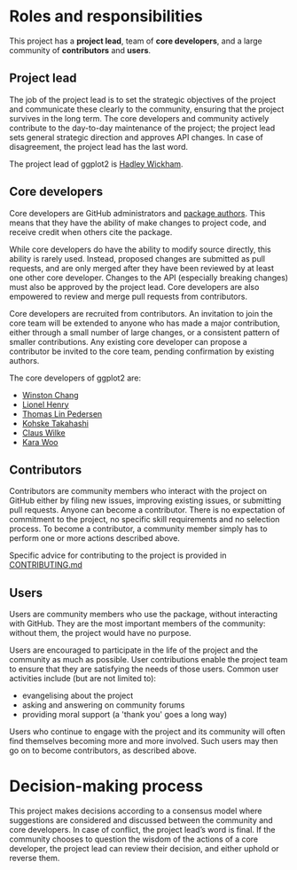 <!-- This is heavily adapted version of
the Benevolent dictator governance model by Ross
Gardler and Gabriel Hanganu licensed under a Creative Commons 
Attribution-ShareAlike 4.0 International License. -->

# Roles and responsibilities

This project has a __project lead__, team of __core developers__, and a large community of __contributors__ and __users__.

## Project lead

The job of the project lead is to set the strategic objectives of the project and communicate these clearly to the community, ensuring that the project survives in the long term. The core developers and community actively contribute to the day-to-day maintenance of the project; the project lead sets general strategic direction and approves API changes. In case of disagreement, the project lead has the last word.

The project lead of ggplot2 is [Hadley Wickham](http://github.com/hadley).

## Core developers

Core developers are GitHub administrators and [package authors](https://github.com/tidyverse/ggplot2/blob/master/DESCRIPTION#L8). This means that they have the ability of make changes to project code, and receive credit when others cite the package.

While core developers do have the ability to modify source directly, this ability is rarely used. Instead, proposed changes are submitted as pull requests, and are only merged after they have been reviewed by at least one other core developer. Changes to the API (especially breaking changes) must also be approved by the project lead. Core developers are also empowered to review and merge pull requests from contributors. 

Core developers are recruited from contributors. An invitation to join the core team will be extended to anyone who has made a major contribution, either through a small number of large changes, or a consistent pattern of smaller contributions. Any existing core developer can propose a contributor be invited to the core team, pending confirmation by existing authors.

The core developers of ggplot2 are:

* [Winston Chang](https://github.com/wch)
* [Lionel Henry](https://github.com/lionel- )
* [Thomas Lin Pedersen](https://github.com/thomasp85)
* [Kohske Takahashi](https://github.com/kohske)
* [Claus Wilke](https://github.com/clauswilke)
* [Kara Woo](https://github.com/karawoo)

## Contributors

Contributors are community members who interact with the project on GitHub either by filing new issues, improving existing issues, or submitting pull requests. Anyone can become a contributor. There is no expectation of commitment to the project, no specific skill requirements and no selection process. To become a contributor, a community member simply has to perform one or more actions described above.

Specific advice for contributing to the project is provided in
[CONTRIBUTING.md](https://github.com/tidyverse/ggplot2/blob/master/CONTRIBUTING.md)

## Users

Users are community members who use the package, without interacting with GitHub. They are the most important members of the community: without them, the project would have no purpose. 

Users are encouraged to participate in the life of the project and the community as much as possible. User contributions enable the project team to ensure that they are satisfying the needs of those users. Common user activities include (but are not limited to):

- evangelising about the project
- asking and answering on community forums
- providing moral support (a 'thank you' goes a long way)

Users who continue to engage with the project and its community will often find themselves becoming more and more involved. Such users may then go on to become contributors, as described above.

# Decision-making process

This project makes decisions according to a consensus model where suggestions are considered and discussed between the community and core developers. In case of conflict, the project lead’s word is final. If the community chooses to question the wisdom of the actions of a core developer, the project lead can review their decision, and either uphold or reverse them.
